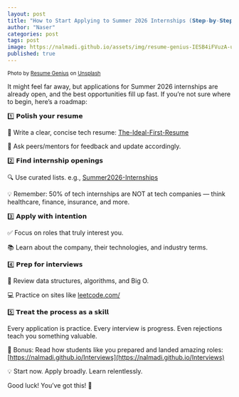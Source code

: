 ```yaml
---
layout: post
title: "How to Start Applying to Summer 2026 Internships (𝗦𝘁𝗲𝗽-𝗯𝘆-𝗦𝘁𝗲𝗽)"
author: "Naser"
categories: post
tags: post
image: https://nalmadi.github.io/assets/img/resume-genius-IESB4iFVuzA-unsplash.jpg
published: true
---
```

<meta name="image" property="og:image" content="https://nalmadi.github.io/assets/img/resume-genius-IESB4iFVuzA-unsplash.jpg">
<sup>
  Photo by <a href="https://unsplash.com/@resumegenius?utm_content=creditCopyText&utm_medium=referral&utm_source=unsplash">Resume Genius</a> on <a href="https://unsplash.com/photos/a-woman-shaking-hands-with-another-woman-sitting-at-a-table-IESB4iFVuzA?utm_content=creditCopyText&utm_medium=referral&utm_source=unsplash">Unsplash</a>
</sup>
  

It might feel far away, but applications for Summer 2026 internships are already open, and the best opportunities fill up fast.
If you’re not sure where to begin, here’s a roadmap:


1️⃣ 𝗣𝗼𝗹𝗶𝘀𝗵 𝘆𝗼𝘂𝗿 𝗿𝗲𝘀𝘂𝗺𝗲

📄 Write a clear, concise tech resume: [The-Ideal-First-Resume](https://nalmadi.github.io/The-Ideal-First-Resume/)

👥 Ask peers/mentors for feedback and update accordingly.

2️⃣ 𝗙𝗶𝗻𝗱 𝗶𝗻𝘁𝗲𝗿𝗻𝘀𝗵𝗶𝗽 𝗼𝗽𝗲𝗻𝗶𝗻𝗴𝘀

🔍 Use curated lists. e.g., [Summer2026-Internships](https://github.com/SimplifyJobs/Summer2026-Internships)

💡 Remember: 50% of tech internships are NOT at tech companies — think healthcare, finance, insurance, and more.

3️⃣ 𝗔𝗽𝗽𝗹𝘆 𝘄𝗶𝘁𝗵 𝗶𝗻𝘁𝗲𝗻𝘁𝗶𝗼𝗻

✅ Focus on roles that truly interest you.

📚 Learn about the company, their technologies, and industry terms.


4️⃣ 𝗣𝗿𝗲𝗽 𝗳𝗼𝗿 𝗶𝗻𝘁𝗲𝗿𝘃𝗶𝗲𝘄𝘀

🧠 Review data structures, algorithms, and Big O.

💻 Practice on sites like [leetcode.com/](https://leetcode.com/)


5️⃣ 𝗧𝗿𝗲𝗮𝘁 𝘁𝗵𝗲 𝗽𝗿𝗼𝗰𝗲𝘀𝘀 𝗮𝘀 𝗮 𝘀𝗸𝗶𝗹𝗹

Every application is practice. Every interview is progress. Even rejections teach you something valuable.


💬 Bonus: Read how students like you prepared and landed amazing roles: [https://nalmadi.github.io/Interviews](https://nalmadi.github.io/Interviews)

💡 Start now. Apply broadly. Learn relentlessly.

Good luck! You’ve got this! 💪

